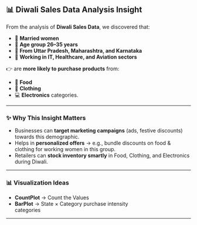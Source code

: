 ## 📊 Diwali Sales Data Analysis Insight

From the analysis of **Diwali Sales Data**, we discovered that:

- 👩 **Married women**  
- 🎯 **Age group 26–35 years**  
- 📍 **From Uttar Pradesh, Maharashtra, and Karnataka**  
- 💼 **Working in IT, Healthcare, and Aviation sectors**  

👉 are **more likely to purchase products** from:  
- 🍫 **Food**  
- 👗 **Clothing**  
- 💻 **Electronics** categories.  

---

### ✨ Why This Insight Matters
- Businesses can **target marketing campaigns** (ads, festive discounts) towards this demographic.  
- Helps in **personalized offers** → e.g., bundle discounts on food & clothing for working women in this group.  
- Retailers can **stock inventory smartly** in Food, Clothing, and Electronics during Diwali.  

---

### 📊 Visualization Ideas
- **CountPlot** → Count the Values  
- **BarPlot** → State × Category purchase intensity  
categories  

---